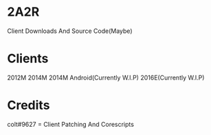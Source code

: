 # 2A2R
Client Downloads And Source Code(Maybe)

# Clients
2012M
2014M
2014M Android(Currently W.I.P)
2016E(Currently W.I.P)

# Credits
colt#9627 = Client Patching And Corescripts
